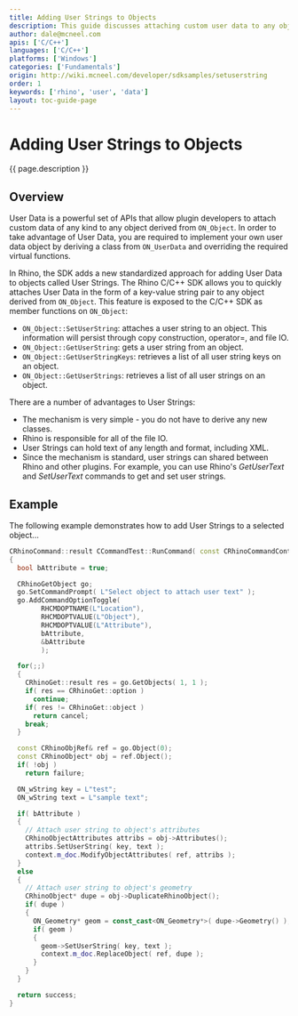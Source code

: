 ```yaml
---
title: Adding User Strings to Objects
description: This guide discusses attaching custom user data to any object using the Rhino C/C++ SDK.
author: dale@mcneel.com
apis: ['C/C++']
languages: ['C/C++']
platforms: ['Windows']
categories: ['Fundamentals']
origin: http://wiki.mcneel.com/developer/sdksamples/setuserstring
order: 1
keywords: ['rhino', 'user', 'data']
layout: toc-guide-page
---
```


# Adding User Strings to Objects

{{ page.description }}

## Overview

User Data is a powerful set of APIs that allow plugin developers to attach custom data of any kind to any object derived from `ON_Object`.  In order to take advantage of User Data, you are required to implement your own user data object by deriving a class from `ON_UserData` and overriding the required virtual functions.

In Rhino, the SDK adds a new standardized approach for adding User Data to objects called User Strings.  The Rhino C/C++ SDK allows you to quickly attaches User Data in the form of a key-value string pair to any object derived from `ON_Object`.  This feature is exposed to the C/C++ SDK as member functions on `ON_Object`:

- `ON_Object::SetUserString`: attaches a user string to an object. This information will persist through copy construction, operator=, and file IO.
- `ON_Object::GetUserString`: gets a user string from an object.
- `ON_Object::GetUserStringKeys`: retrieves a list of all user string keys on an object.
- `ON_Object::GetUserStrings`: retrieves a list of all user strings on an object.

There are a number of advantages to User Strings:

- The mechanism is very simple - you do not have to derive any new classes.
- Rhino is responsible for all of the file IO.
- User Strings can hold text of any length and format, including XML.
- Since the mechanism is standard, user strings can shared between Rhino and other plugins.  For example, you can use Rhino's *GetUserText* and *SetUserText* commands to get and set user strings.

## Example

The following example demonstrates how to add User Strings to a selected object...

```cpp
CRhinoCommand::result CCommandTest::RunCommand( const CRhinoCommandContext& context )
{
  bool bAttribute = true;

  CRhinoGetObject go;
  go.SetCommandPrompt( L"Select object to attach user text" );
  go.AddCommandOptionToggle(
        RHCMDOPTNAME(L"Location"),
        RHCMDOPTVALUE(L"Object"),
        RHCMDOPTVALUE(L"Attribute"),
        bAttribute,
        &bAttribute
        );

  for(;;)
  {
    CRhinoGet::result res = go.GetObjects( 1, 1 );
    if( res == CRhinoGet::option )
      continue;
    if( res != CRhinoGet::object )
      return cancel;
    break;
  }

  const CRhinoObjRef& ref = go.Object(0);
  const CRhinoObject* obj = ref.Object();
  if( !obj )
    return failure;

  ON_wString key = L"test";
  ON_wString text = L"sample text";

  if( bAttribute )
  {
    // Attach user string to object's attributes
    CRhinoObjectAttributes attribs = obj->Attributes();
    attribs.SetUserString( key, text );
    context.m_doc.ModifyObjectAttributes( ref, attribs );
  }
  else
  {
    // Attach user string to object's geometry
    CRhinoObject* dupe = obj->DuplicateRhinoObject();
    if( dupe )
    {
      ON_Geometry* geom = const_cast<ON_Geometry*>( dupe->Geometry() );
      if( geom )
      {
        geom->SetUserString( key, text );
        context.m_doc.ReplaceObject( ref, dupe );
      }
    }
  }

  return success;
}
```
